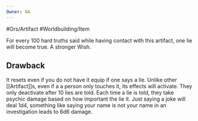 ```yaml
---
Owner: NA
---
```


#Ors/Artifact #Worldbuilding/Item 

For every 100 hard truths said while having contact with this artifact, one lie will become true. A stronger Wish. 

## Drawback

It resets even if you do not have it equip if one says a lie. Unlike other [[Artifact]]s, even if a a person only touches it, its effects will activate. They only deactivate after 10 lies are told. Each time a lie is told, they take psychic damage based on how important the lie it. Just saying a joke will deal 1d4, something like saying your name is not your name in an investigation leads to 6d6 damage. 
